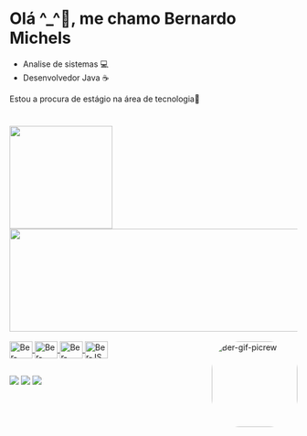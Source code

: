 # Olá ^_^🤚, me chamo Bernardo Michels

- Analise de sistemas 💻
- Desenvolvedor Java ☕
 

Estou a procura de estágio na área de tecnologia💾
#
<div>
  <a href="https://github.com/BernardoMichels">
   <img height="180em" src="https://github-readme-stats.vercel.app/api?username=BernardoMichels&show_icons=true&theme=midnight-purple&include_all_commits=true&count_private=true"/>
  <img height="180em" width="550cm" src="https://github-readme-stats.vercel.app/api/top-langs/?username=BernardoMichels&layout=compact&langs_count=7&theme=midnight-purple"/>
</div>
<div style="display: inline_block"><br>
  <img align="center" alt="Ber-Java" height="30" width="40" src="https://cdn.jsdelivr.net/gh/devicons/devicon/icons/java/java-original-wordmark.svg">
  <img align="center" alt="Ber-Html" height="30" width="40" src="https://cdn.jsdelivr.net/gh/devicons/devicon/icons/html5/html5-original.svg">
  <img align="center" alt="Ber-CSS" height="30" width="40" src="https://cdn.jsdelivr.net/gh/devicons/devicon/icons/css3/css3-original.svg">
  <img align="center" alt="Ber-JS" height="30" width="40" src="https://cdn.jsdelivr.net/gh/devicons/devicon/icons/javascript/javascript-original.svg" />
  <img align="right" alt="Ber-gif-picrew" height="150" style="border-radius:50px;" src="https://cdn.discordapp.com/attachments/716759017531244554/961246803049717800/Webp.net-gifmaker.gif">
</div>
 
 ## 
 
 <div>
 <a href="https://www.instagram.com/m__bernardo/" target="_blank"><img src="https://img.shields.io/badge/-Instagram-%23E4405F?style=for-the-badge&logo=instagram&logoColor=white" target="_blank"></a>
  <a href = "bernardomichelsjob@gmail.com"><img src="https://img.shields.io/badge/-Gmail-%23333?style=for-the-badge&logo=gmail&logoColor=white" target="_blank"></a>
  <a href="https://www.linkedin.com/in/bernardomichels/" target="_blank"><img src="https://img.shields.io/badge/-LinkedIn-%230077B5?style=for-the-badge&logo=linkedin&logoColor=white" target="_blank"></a> 
 </div>
